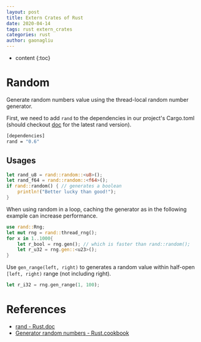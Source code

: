 ```yaml
---
layout: post
title: Extern Crates of Rust
date: 2020-04-14
tags: rust extern_crates
categories: rust
author: gaonagliu
---
```

* content
{:toc}


# Random 
Generate random numbers value using the thread-local random number generator.



First, we need to add `rand` to the dependencies in our project's Cargo.toml (should checkout [doc](https://rust-lang-nursery.github.io/rust-cookbook/algorithms/randomness.html) for the latest rand version).

```bash
[dependencies]
rand = "0.6"
```

## Usages 
```rust
let rand_u8 = rand::random::<u8>();
let rand_f64 = rand::random::<f64>();
if rand::random() { // generates a boolean
    println!("Better lucky than good!");
}
```
When using random in a loop, caching the generator as in the following example can increase performance.
```rust
use rand::Rng;
let mut rng = rand::thread_rng();
for x in 1..1000{
    let r_bool = rng.gen(); // which is faster than rand::random();
    let r_u32 = rng.gen::<u23>();
}
```

Use `gen_range(left, right)` to generates a random value within half-open `[left, right)` range (not including right).

```rust
let r_i32 = rng.gen_range(1, 100);
```


# References 
* [rand - Rust.doc](https://docs.rs/rand/0.7.2/rand/fn.random.html)
* [Generator random numbers - Rust.cookbook](https://rust-lang-nursery.github.io/rust-cookbook/algorithms/randomness.html)
